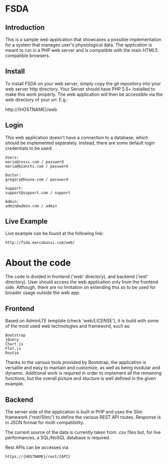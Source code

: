 # FSDA

## Introduction

This is a sample web application that showcases a possible implementation for a system that manages user's physiological data.
The application is meant to run in a PHP web server and is compatible with the main HTML5 compatible browsers.

## Install

To install FSDA on your web server, simply copy the git repository into your web server http directory. 
Your Server should have PHP 5.5+ installed to make this work properly.
The web application will then be accessible via the web directory of your url. E.g.:

http://{HOSTNAME}/web

## Login
This web application doesn't have a connection to a database, which should be implemented separately.
Instead, there are some default login credentials to be used:

    Users:
    mario@rossi.com / password
    maria@bianchi.com / password
    
    Doctor:
    gregory@house.com / password
    
    Support:
    support@support.com / support
    
    Admin:
    admin@admin.com / admin
    
## Live Example
Live example can be found at the following link:

    http://fsda.marcobassi.com/web/


# About the code
The code is divided in frontend ('web' directory), and backend ('rest' directory). User should access the web application only from the frontend side. Although, there are no limitation on extending this so to be used for broader usage outside the web app.

## Frontend
Based on AdminLTE template (check 'web/LICENSE'), it is build with some of the most used web technologies and frameword, such as:
    
    Bootstrap
    jQuery
    Chart.js
    Flot.js
    Routie
    
Thanks to the various tools provided by Bootstrap, the application is versatile and easy to mantain and customize, as well as being modular and dynamic.
Additional work is required in order to implement all the remaining functions, but the overall picture and stucture is well defined in the given example.

## Backend
The server side of the application is built in PHP and uses the Slim framework ('rest/Slim/') to define the various REST API routes.
Response is in JSON format for multi compatibility.

The current source of the data is currently taken from .csv files but, for live performances, a SQL/NoSQL database is required.

Rest APIs can be accesses via

    https://{HOSTNAME}/rest/{API}
